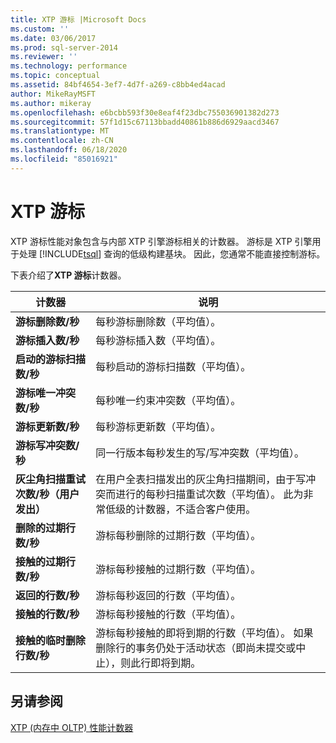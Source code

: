 ```yaml
---
title: XTP 游标 |Microsoft Docs
ms.custom: ''
ms.date: 03/06/2017
ms.prod: sql-server-2014
ms.reviewer: ''
ms.technology: performance
ms.topic: conceptual
ms.assetid: 84bf4654-3ef7-4d7f-a269-c8bb4ed4acad
author: MikeRayMSFT
ms.author: mikeray
ms.openlocfilehash: e6bcbb593f30e8eaf4f23dbc755036901382d273
ms.sourcegitcommit: 57f1d15c67113bbadd40861b886d6929aacd3467
ms.translationtype: MT
ms.contentlocale: zh-CN
ms.lasthandoff: 06/18/2020
ms.locfileid: "85016921"
---
```

# <a name="xtp-cursors"></a>XTP 游标
  XTP 游标性能对象包含与内部 XTP 引擎游标相关的计数器。 游标是 XTP 引擎用于处理 [!INCLUDE[tsql](../../includes/tsql-md.md)] 查询的低级构建基块。 因此，您通常不能直接控制游标。  
  
 下表介绍了**XTP 游标**计数器。  
  
|计数器|说明|  
|-------------|-----------------|  
|**游标删除数/秒**|每秒游标删除数（平均值）。|  
|**游标插入数/秒**|每秒游标插入数（平均值）。|  
|**启动的游标扫描数/秒**|每秒启动的游标扫描数（平均值）。|  
|**游标唯一冲突数/秒**|每秒唯一约束冲突数（平均值）。|  
|**游标更新数/秒**|每秒游标更新数（平均值）。|  
|**游标写冲突数/秒**|同一行版本每秒发生的写/写冲突数（平均值）。|  
|**灰尘角扫描重试次数/秒（用户发出）**|在用户全表扫描发出的灰尘角扫描期间，由于写冲突而进行的每秒扫描重试次数（平均值）。 此为非常低级的计数器，不适合客户使用。|  
|**删除的过期行数/秒**|游标每秒删除的过期行数（平均值）。|  
|**接触的过期行数/秒**|游标每秒接触的过期行数（平均值）。|  
|**返回的行数/秒**|游标每秒返回的行数（平均值）。|  
|**接触的行数/秒**|游标每秒接触的行数（平均值）。|  
|**接触的临时删除行数/秒**|游标每秒接触的即将到期的行数（平均值）。 如果删除行的事务仍处于活动状态（即尚未提交或中止），则此行即将到期。|  
  
## <a name="see-also"></a>另请参阅  
 [XTP &#40;内存中 OLTP&#41; 性能计数器](../../integration-services/performance/performance-counters.md)  
  
  
